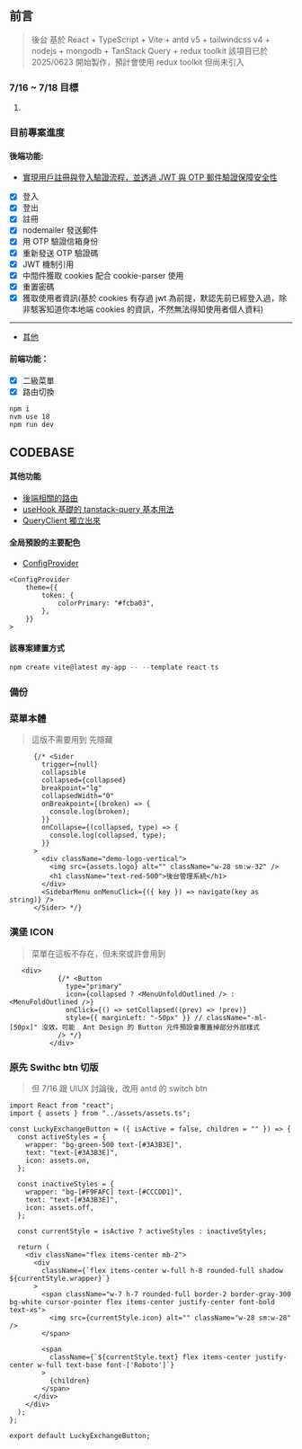 ## 前言

> 後台 基於 React + TypeScript + Vite + antd v5 + tailwindcss v4 + nodejs + mongodb + TanStack Query + redux toolkit
> 該項目已於 2025/0623 開始製作，預計會使用 redux toolkit 但尚未引入

### 7/16 ~ 7/18 目標

1.

### 目前專案進度

#### 後端功能:

- [實現用戶註冊與登入驗證流程，並透過 JWT 與 OTP 郵件驗證保障安全性](https://github.com/Vic428-human/antd5-dashboard-practice/tree/main/backend/routes)
- [x] 登入
- [x] 登出
- [x] 註冊
- [x] nodemailer 發送郵件
- [x] 用 OTP 驗證信箱身份
- [x] 重新發送 OTP 驗證碼
- [x] JWT 機制引用
- [x] 中間件獲取 cookies 配合 cookie-parser 使用
- [x] 重置密碼
- [x] 獲取使用者資訊(基於 cookies 有存過 jwt 為前提，默認先前已經登入過，除非駭客知道你本地端 cookies 的資訊，不然無法得知使用者個人資料)

---

- [其他](https://github.com/Vic428-human/antd5-dashboard-practice/blob/main/src/routes/MainContent.tsx)

#### 前端功能：

- [x] 二級菜單
- [x] 路由切換

```
npm i
nvm use 18
npm run dev

```

## CODEBASE

#### 其他功能

- [後端相關的路由](https://github.com/Vic428-human/antd5-dashboard-practice/blob/main/src/routes/MainContent.tsx)
- [useHook 基礎的 tanstack-query 基本用法](https://github.com/Vic428-human/redux-toolkit-and-tanstack-query-demo/blob/main/src/hooks/useApplimittation.ts)
- [QueryClient 獨立出來](https://github.com/Vic428-human/redux-toolkit-and-tanstack-query-demo/blob/main/src/hooks/useApplimittation.ts)

####

#### 全局預設的主要配色

- [ConfigProvider](https://ant.design/docs/react/customize-theme#seed-token)

```
<ConfigProvider
    theme={{
        token: {
            colorPrimary: "#fcba03",
        },
    }}
>
```

#### 該專案建置方式

```js
npm create vite@latest my-app -- --template react-ts

```

### 備份

### 菜單本體

> 這版不需要用到 先隱藏

```
      {/* <Sider
        trigger={null}
        collapsible
        collapsed={collapsed}
        breakpoint="lg"
        collapsedWidth="0"
        onBreakpoint={(broken) => {
          console.log(broken);
        }}
        onCollapse={(collapsed, type) => {
          console.log(collapsed, type);
        }}
      >
        <div className="demo-logo-vertical">
          <img src={assets.logo} alt="" className="w-28 sm:w-32" />
          <h1 className="text-red-500">後台管理系統</h1>
        </div>
        <SidebarMenu onMenuClick={({ key }) => navigate(key as string)} />
      </Sider> */}
```

### 漢堡 ICON

> 菜單在這板不存在，但未來或許會用到

```
   <div>
            {/* <Button
              type="primary"
              icon={collapsed ? <MenuUnfoldOutlined /> : <MenuFoldOutlined />}
              onClick={() => setCollapsed((prev) => !prev)}
              style={{ marginLeft: "-50px" }} // className="-ml-[50px]" 沒效，可能  Ant Design 的 Button 元件預設會覆蓋掉部分外部樣式
            /> */}
          </div>

```

### 原先 Swithc btn 切版

> 但 7/16 跟 UIUX 討論後，改用 antd 的 switch btn

```
import React from "react";
import { assets } from "../assets/assets.ts";

const LuckyExchangeButton = ({ isActive = false, children = "" }) => {
  const activeStyles = {
    wrapper: "bg-green-500 text-[#3A3B3E]",
    text: "text-[#3A3B3E]",
    icon: assets.on,
  };

  const inactiveStyles = {
    wrapper: "bg-[#F9FAFC] text-[#CCCDD1]",
    text: "text-[#3A3B3E]",
    icon: assets.off,
  };

  const currentStyle = isActive ? activeStyles : inactiveStyles;

  return (
    <div className="flex items-center mb-2">
      <div
        className={`flex items-center w-full h-8 rounded-full shadow ${currentStyle.wrapper}`}
      >
        <span className="w-7 h-7 rounded-full border-2 border-gray-300 bg-white cursor-pointer flex items-center justify-center font-bold text-xs">
          <img src={currentStyle.icon} alt="" className="w-28 sm:w-28" />
        </span>

        <span
          className={`${currentStyle.text} flex items-center justify-center w-full text-base font-['Roboto']`}
        >
          {children}
        </span>
      </div>
    </div>
  );
};

export default LuckyExchangeButton;
```
